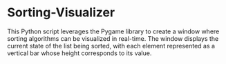 # Sorting-Visualizer
This Python script leverages the Pygame library to create a window where sorting algorithms can be visualized in real-time. The window displays the current state of the list being sorted, with each element represented as a vertical bar whose height corresponds to its value.
